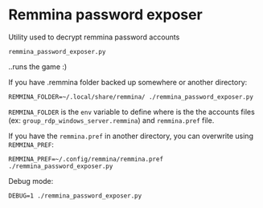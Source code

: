 Remmina password exposer
========================

Utility used to decrypt remmina password accounts

`remmina_password_exposer.py`

..runs the game :)

If you have .remmina folder backed up somewhere or another directory:

`REMMINA_FOLDER=~/.local/share/remmina/ ./remmina_password_exposer.py`

`REMMINA_FOLDER` is the `env` variable to define where is the the accounts files (ex: `group_rdp_windows_server.remmina`) and `remmina.pref` file.

If you have the `remmina.pref` in another directory, you can overwrite using `REMMINA_PREF`:

`REMMINA_PREF=~/.config/remmina/remmina.pref ./remmina_password_exposer.py`

Debug mode:

`DEBUG=1 ./remmina_password_exposer.py`